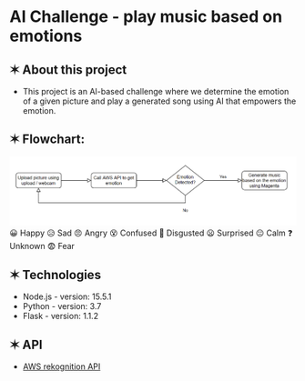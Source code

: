 # AI Challenge - play music based on emotions

## ✶ About this project

- This project is an AI-based challenge where we determine the emotion of a given picture and play a generated song using AI that empowers the emotion.

## ✶ Flowchart:

![flowchart](flowchart.png)
😀 Happy
😥 Sad
😠 Angry
😵 Confused
🤢 Disgusted
😦 Surprised
😐 Calm
❓ Unknown
😨 Fear

## ✶ Technologies

- Node.js - version: 15.5.1
- Python - version: 3.7
- Flask - version: 1.1.2

## ✶ API

- [AWS rekognition API](https://docs.aws.amazon.com/rekognition/latest/dg/faces-detect-images.html)
